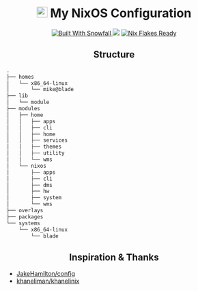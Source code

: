 <div align="center">
  <h1>
   <img src="https://nixos.org/logo/nixos-logo-only-hires.png" height="25" /> My NixOS Configuration </a>
  </h1>
</div>

<p align="center">
  <a href="https://github.com/snowfallorg/lib" target="_blank">
 <img alt="Built With Snowfall" src="https://img.shields.io/static/v1?logoColor=d8dee9&label=Built%20With&labelColor=5e81ac&message=Snowfall&color=d8dee9&style=for-the-badge">
</a>
 <a href="https://github.com/khaneliman/khanelinix/commits"><img src="https://img.shields.io/github/last-commit/mardukpill/dotties?colorA=363a4f&colorB=f5a97f&style=for-the-badge"></a>
  <a href="https://wiki.nixos.org/wiki/Flakes" target="_blank">
 <img alt="Nix Flakes Ready" src="https://img.shields.io/static/v1?logo=nixos&logoColor=d8dee9&label=Nix%20Flakes&labelColor=5e81ac&message=Ready&color=d8dee9&style=for-the-badge">
</a>
</p>

<h2 align="center">
  Structure
</h2>

```bash
.
├── homes
│   └── x86_64-linux
│       └── mike@blade
├── lib
│   └── module
├── modules
│   ├── home
│   │   ├── apps
│   │   ├── cli
│   │   ├── home
│   │   ├── services
│   │   ├── themes
│   │   ├── utility
│   │   └── wms
│   └── nixos
│       ├── apps
│       ├── cli
│       ├── dms
│       ├── hw
│       ├── system
│       └── wms
├── overlays
├── packages
└── systems
    └── x86_64-linux
        └── blade
```

<h2 align="center">
  Inspiration & Thanks
</h2>

- [JakeHamilton/config](https://github.com/jakehamilton/config)
- [khaneliman/khanelinix](https://github.com/khaneliman/khanelinix)
